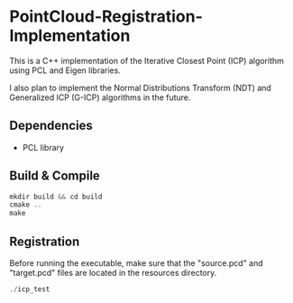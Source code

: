 # PointCloud-Registration-Implementation
This is a C++ implementation of the Iterative Closest Point (ICP) algorithm using PCL and Eigen libraries. 

I also plan to implement the Normal Distributions Transform (NDT) and Generalized ICP (G-ICP) algorithms in the future.

## Dependencies

- PCL library

## Build & Compile

```cpp
mkdir build && cd build
cmake ..
make
```

## Registration

Before running the executable, make sure that the "source.pcd" and "target.pcd" files are located in the resources directory.

```cpp
./icp_test 
```

